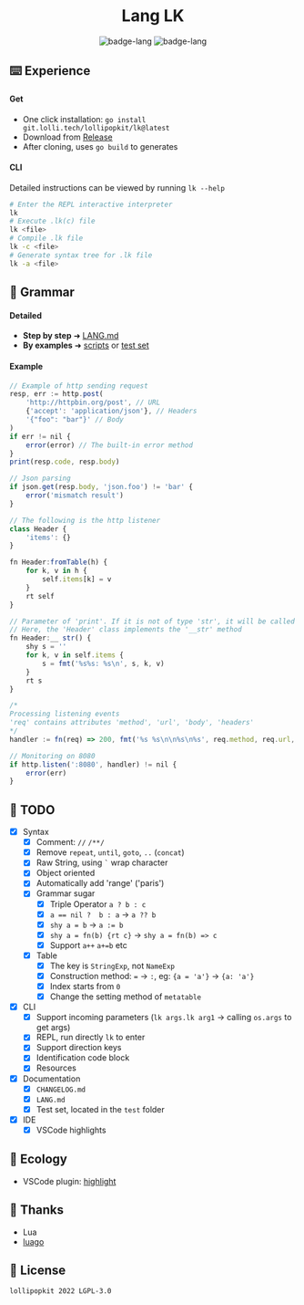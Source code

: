 <h1 align="center">Lang LK</h1>

<p align="center">
    <img alt="badge-lang" src="https://badgen.net/badge/LK/0.2.2/cyan">
    <img alt="badge-lang" src="https://badgen.net/badge/Go/1.19/purple">
</p>

## ⌨️ Experience
#### Get
- One click installation: `go install git.lolli.tech/lollipopkit/lk@latest`
- Download from [Release](https://github.com/LollipopKit/lang-lk/releases)
- After cloning, uses `go build` to generates

#### CLI
Detailed instructions can be viewed by running `lk --help`
```bash
# Enter the REPL interactive interpreter
lk
# Execute .lk(c) file
lk <file>
# Compile .lk file
lk -c <file>
# Generate syntax tree for .lk file
lk -a <file>
```


## 📄 Grammar
#### Detailed
- **Step by step** ➜ [LANG.md](LANG.md)
- **By examples** ➜ [scripts](scripts) or [test set](test)
#### Example
```js
// Example of http sending request
resp, err := http.post(
    'http://httpbin.org/post', // URL
    {'accept': 'application/json'}, // Headers
    '{"foo": "bar"}' // Body
)
if err != nil {
    error(error) // The built-in error method
}
print(resp.code, resp.body)

// Json parsing
if json.get(resp.body, 'json.foo') != 'bar' {
    error('mismatch result')
}

// The following is the http listener
class Header {
    'items': {}
}

fn Header:fromTable(h) {
    for k, v in h {
        self.items[k] = v
    }
    rt self
}

// Parameter of 'print'. If it is not of type 'str', it will be called '__str' metamethod
// Here, the 'Header' class implements the '__str' method
fn Header:__ str() {
    shy s = ''
    for k, v in self.items {
        s = fmt('%s%s: %s\n', s, k, v)
    }
    rt s
}

/*
Processing listening events
'req' contains attributes 'method', 'url', 'body', 'headers'
*/
handler := fn(req) => 200, fmt('%s %s\n\n%s\n%s', req.method, req.url, Header:fromTable(req.headers), req.body)

// Monitoring on 8080
if http.listen(':8080', handler) != nil {
    error(err)
}
```
##  🔖  TODO
- [x] Syntax
    - [x] Comment: `//` `/**/`
    - [x] Remove `repeat`, `until`, `goto`, `..` (`concat`)
    - [x] Raw String, using ``` ` ``` wrap character
    - [x] Object oriented
    - [x] Automatically add 'range' ('paris')
    - [x] Grammar sugar
        - [x] Triple Operator `a ? b : c`
        - [x] `a == nil ?  b : a` -> `a ?? b`
        - [x] `shy a = b` -> `a := b`
        - [x] `shy a = fn(b) {rt c}` -> `shy a = fn(b) => c`
        - [x] Support `a++` `a+=b` etc
    - [x] Table
        - [x] The key is `StringExp`, not `NameExp`
        - [x] Construction method: `=` -> `:`, eg: `{a = 'a'}` -> `{a: 'a'}`
        - [x] Index starts from `0`
        - [x] Change the setting method of `metatable`
- [x] CLI
    - [x] Support incoming parameters (`lk args.lk arg1` -> calling `os.args` to get args)
    - [x] REPL, run directly `lk` to enter
    - [x] Support direction keys
    - [x] Identification code block
    - [x] Resources
- [x] Documentation
  - [x] `CHANGELOG.md`
  - [x] `LANG.md` 
  - [x] Test set, located in the `test` folder
- [x] IDE
  - [x] VSCode highlights

## 🌳 Ecology
- VSCode plugin: [highlight](https://git.lolli.tech/lollipopkit/vscode-lang-lk-highlight)

## 💌 Thanks
- Lua
- [luago](https://github.com/zxh0/luago-book)
## 📝 License
`lollipopkit 2022 LGPL-3.0`